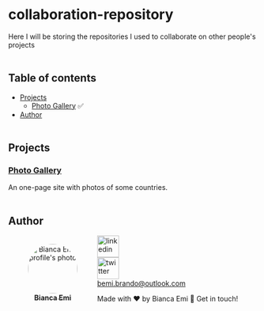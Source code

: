# collaboration-repository
Here I will be storing the repositories I used to collaborate on other people's projects
<br/><br/>
## Table of contents
- [Projects](#projects)
    - [Photo Gallery](#photo-gallery) ✅
- [Author](#author)
<br/><br/>

## Projects
### <a href="" target="_blank">Photo Gallery</a>
An one-page site with photos of some countries.
<br/><br/>


## Author
<div style=" display: flex; text-align: center; align-items: center;">
    <figure>
        <a href="https://github.com/bemibrando" target="_blank">
            <img style="border-radius: 50%;" src="https://avatars.githubusercontent.com/u/102377919?v=4" width="100px" alt="Bianca Emi profile's photo"> <br />
            <sub style="text-align: center; font-size: 1em;"><b>Bianca Emi</b></sub>
        </a>
    </figure>
    <div style="text-align: start;">
        <a href="https://www.linkedin.com/in/bianca-emi/" target="_blank">
            <img height="44rem" alt="linkedin" src="https://img.icons8.com/color/96/000000/linkedin.png" target="_blank"/>
        </a><br/>
        <a href="https://twitter.com/bemibrando" target="_blank">
            <img height="44em" alt="twitter" src="https://img.icons8.com/color/96/000000/twitter-squared.png" target="_blank"/>
        </a><br/>
        <a href="mailto: bemi.brando@outlook.com">bemi.brando@outlook.com</a><br/>
<p>Made with ♥ by Bianca Emi 👋 Get in touch!</p>
    </div>
</div>